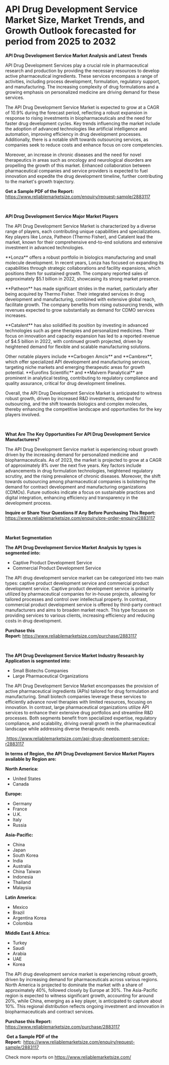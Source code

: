 <p><h1>API Drug Development Service Market Size, Market Trends, and Growth Outlook forecasted for period from 2025 to 2032</h1></p><p><strong>API Drug Development Service Market Analysis and Latest Trends</strong></p>
<p><p>API Drug Development Services play a crucial role in pharmaceutical research and production by providing the necessary resources to develop active pharmaceutical ingredients. These services encompass a range of activities, including process development, formulation, regulatory support, and manufacturing. The increasing complexity of drug formulations and a growing emphasis on personalized medicine are driving demand for these services.</p><p>The API Drug Development Service Market is expected to grow at a CAGR of 10.9% during the forecast period, reflecting a robust expansion in response to rising investments in biopharmaceuticals and the need for faster drug development cycles. Key trends influencing the market include the adoption of advanced technologies like artificial intelligence and automation, improving efficiency in drug development processes. Additionally, there is a notable shift towards outsourcing services, as companies seek to reduce costs and enhance focus on core competencies.</p><p>Moreover, an increase in chronic diseases and the need for novel therapeutics in areas such as oncology and neurological disorders are propelling the growth of this market. Enhanced collaboration between pharmaceutical companies and service providers is expected to fuel innovation and expedite the drug development timeline, further contributing to the market's growth trajectory.</p></p>
<p><strong>Get a Sample PDF of the Report:&nbsp;</strong> <a href="https://www.reliablemarketsize.com/enquiry/request-sample/2883117?utm_campaign=3178&utm_medium=2&utm_source=Github&utm_content=ia&utm_term=13032025&utm_id=api-drug-development-service">https://www.reliablemarketsize.com/enquiry/request-sample/2883117</a></p>
<p>&nbsp;</p>
<p><strong>API Drug Development Service Major Market Players</strong></p>
<p><p>The API Drug Development Service Market is characterized by a diverse range of players, each contributing unique capabilities and specializations. Key players like Lonza, Patheon (Thermo Fisher), and Catalent lead the market, known for their comprehensive end-to-end solutions and extensive investment in advanced technologies.</p><p>**Lonza** offers a robust portfolio in biologics manufacturing and small molecule development. In recent years, Lonza has focused on expanding its capabilities through strategic collaborations and facility expansions, which positions them for sustained growth. The company reported sales of approximately $5.1 billion in 2022, showcasing its strong market presence.</p><p>**Patheon** has made significant strides in the market, particularly after being acquired by Thermo Fisher. Their integrated services in drug development and manufacturing, combined with extensive global reach, facilitate growth. The company benefits from rising outsourcing trends, with revenues expected to grow substantially as demand for CDMO services increases.</p><p>**Catalent** has also solidified its position by investing in advanced technologies such as gene therapies and personalized medicines. Their focus on innovation and capacity expansion has led to a reported revenue of $4.5 billion in 2022, with continued growth projected, driven by heightened demand for flexible and scalable manufacturing solutions.</p><p>Other notable players include **Carbogen Amcis** and **Cambrex**, which offer specialized API development and manufacturing services, targeting niche markets and emerging therapeutic areas for growth potential. **Eurofins Scientific** and **Malvern Panalytical** are prominent in analytical testing, contributing to regulatory compliance and quality assurance, critical for drug development timelines.</p><p>Overall, the API Drug Development Service Market is anticipated to witness robust growth, driven by increased R&D investments, demand for outsourcing, and the shift towards biologics and complex molecules, thereby enhancing the competitive landscape and opportunities for the key players involved.</p></p>
<p>&nbsp;</p>
<p><strong>What Are The Key Opportunities For API Drug Development Service Manufacturers?</strong></p>
<p><p>The API Drug Development Service market is experiencing robust growth driven by the increasing demand for personalized medicine and biopharmaceuticals. As of 2023, the market is projected to grow at a CAGR of approximately 8% over the next five years. Key factors include advancements in drug formulation technologies, heightened regulatory scrutiny, and the rising prevalence of chronic diseases. Moreover, the shift towards outsourcing among pharmaceutical companies is bolstering the demand for contract development and manufacturing organizations (CDMOs). Future outlooks indicate a focus on sustainable practices and digital integration, enhancing efficiency and transparency in the development process.</p></p>
<p><strong>Inquire or Share Your Questions If Any Before Purchasing This Report:</strong> <a href="https://www.reliablemarketsize.com/enquiry/pre-order-enquiry/2883117?utm_campaign=3178&utm_medium=2&utm_source=Github&utm_content=ia&utm_term=13032025&utm_id=api-drug-development-service">https://www.reliablemarketsize.com/enquiry/pre-order-enquiry/2883117</a></p>
<p>&nbsp;</p>
<p><strong>Market Segmentation</strong></p>
<p><strong>The API Drug Development Service Market Analysis by types is segmented into:</strong></p>
<p><ul><li>Captive Product Development Service</li><li>Commercial Product Development Service</li></ul></p>
<p><p>The API drug development service market can be categorized into two main types: captive product development service and commercial product development service. Captive product development service is primarily utilized by pharmaceutical companies for in-house projects, allowing for tailored processes and control over intellectual property. In contrast, commercial product development service is offered by third-party contract manufacturers and aims to broaden market reach. This type focuses on providing services to various clients, increasing efficiency and reducing costs in drug development.</p></p>
<p><strong>Purchase this Report:&nbsp;</strong><a href="https://www.reliablemarketsize.com/purchase/2883117?utm_campaign=3178&utm_medium=2&utm_source=Github&utm_content=ia&utm_term=13032025&utm_id=api-drug-development-service">https://www.reliablemarketsize.com/purchase/2883117</a></p>
<p>&nbsp;</p>
<p><strong>The API Drug Development Service Market Industry Research by Application is segmented into:</strong></p>
<p><ul><li>Small Biotechs Companies</li><li>Large Pharmaceutical Organizations</li></ul></p>
<p><p>The API Drug Development Service Market encompasses the provision of active pharmaceutical ingredients (APIs) tailored for drug formulation and manufacturing. Small biotech companies leverage these services to efficiently advance novel therapies with limited resources, focusing on innovation. In contrast, large pharmaceutical organizations utilize API services to enhance their extensive drug portfolios and streamline R&D processes. Both segments benefit from specialized expertise, regulatory compliance, and scalability, driving overall growth in the pharmaceutical landscape while addressing diverse therapeutic needs.</p></p>
<p><a href="https://www.reliablemarketsize.com/api-drug-development-service-r2883117?utm_campaign=3178&utm_medium=2&utm_source=Github&utm_content=ia&utm_term=13032025&utm_id=api-drug-development-service">&nbsp;https://www.reliablemarketsize.com/api-drug-development-service-r2883117</a></p>
<p><strong>In terms of Region, the API Drug Development Service Market Players available by Region are:</strong></p>
<p>
    <p> <strong> North America: </strong>
        <ul>
            <li>United States</li>
            <li>Canada</li>
        </ul>
        </p> 
    <p> <strong> Europe: </strong>
        <ul>
            <li>Germany</li>
            <li>France</li>
            <li>U.K.</li>
            <li>Italy</li>
            <li>Russia</li>
        </ul>
        </p> 
    <p> <strong> Asia-Pacific: </strong>
        <ul>
            <li>China</li>
            <li>Japan</li>
            <li>South Korea</li>
            <li>India</li>
            <li>Australia</li>
            <li>China Taiwan</li>
            <li>Indonesia</li>
            <li>Thailand</li>
            <li>Malaysia</li>
        </ul>
        </p> 
    <p> <strong> Latin America: </strong>
        <ul>
            <li>Mexico</li>
            <li>Brazil</li>
            <li>Argentina Korea</li>
            <li>Colombia</li>
        </ul>
        </p> 
    <p> <strong> Middle East & Africa: </strong>
        <ul>
            <li>Turkey</li>
            <li>Saudi</li>
            <li>Arabia</li>
            <li>UAE</li>
            <li>Korea</li>
        </ul>
    </p>
    </p>
<p><p>The API drug development service market is experiencing robust growth, driven by increasing demand for pharmaceuticals across various regions. North America is projected to dominate the market with a share of approximately 40%, followed closely by Europe at 30%. The Asia-Pacific region is expected to witness significant growth, accounting for around 20%, while China, emerging as a key player, is anticipated to capture about 10%. This regional distribution reflects ongoing investment and innovation in biopharmaceuticals and contract services.</p></p>
<p><strong>Purchase this Report: </strong><a href="https://www.reliablemarketsize.com/purchase/2883117?utm_campaign=3178&utm_medium=2&utm_source=Github&utm_content=ia&utm_term=13032025&utm_id=api-drug-development-service">https://www.reliablemarketsize.com/purchase/2883117</a></p>
<p>&nbsp;<strong>Get a Sample PDF of the Report:&nbsp;&nbsp;</strong><a href="https://www.reliablemarketsize.com/enquiry/request-sample/2883117?utm_campaign=3178&utm_medium=2&utm_source=Github&utm_content=ia&utm_term=13032025&utm_id=api-drug-development-service">https://www.reliablemarketsize.com/enquiry/request-sample/2883117</a></p>
<p><strong></strong></p>
<p>Check more reports on <a href="https://www.reliablemarketsize.com/?utm_campaign=3178&utm_medium=2&utm_source=Github&utm_content=ia&utm_term=13032025&utm_id=api-drug-development-service">https://www.reliablemarketsize.com/</a></p>